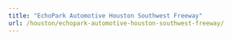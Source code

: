 ```yaml
---
title: "EchoPark Automotive Houston Southwest Freeway"
url: /houston/echopark-automotive-houston-southwest-freeway/
---
```

